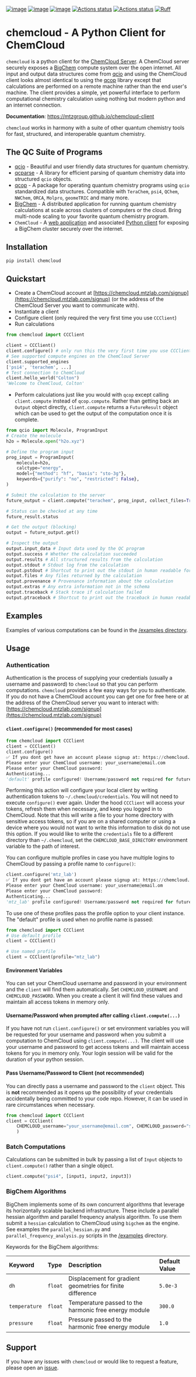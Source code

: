 [![image](https://img.shields.io/pypi/v/chemcloud.svg)](https://pypi.python.org/pypi/chemcloud)
[![image](https://img.shields.io/pypi/l/chemcloud.svg)](https://pypi.python.org/pypi/chemcloud)
[![image](https://img.shields.io/pypi/pyversions/chemcloud.svg)](https://pypi.python.org/pypi/chemcloud)
[![Actions status](https://github.com/mtzgroup/chemcloud-client/workflows/Tests/badge.svg)](https://github.com/mtzgroup/chemcloud-client/actions)
[![Actions status](https://github.com/mtzgroup/chemcloud-client/workflows/Basic%20Code%20Quality/badge.svg)](https://github.com/mtzgroup/chemcloud-client/actions)
[![Ruff](https://img.shields.io/endpoint?url=https://raw.githubusercontent.com/charliermarsh/ruff/main/assets/badge/v1.json)](https://github.com/charliermarsh/ruff)

# chemcloud - A Python Client for ChemCloud

`chemcloud` is a python client for the [ChemCloud Server](https://github.com/mtzgroup/chemcloud-server). A ChemCloud server securely exposes a [BigChem](https://github.com/mtzgroup/bigchem) compute system over the open internet. All input and output data structures come from [qcio](https://github.com/coltonbh/qcio) and using the ChemCloud client looks almost identical to using the [qcop](https://github.com/coltonbh/qcop) library except that calculations are performed on a remote machine rather than the end user's machine. The client provides a simple, yet powerful interface to perform computational chemistry calculation using nothing but modern python and an internet connection.

**Documentation**: <https://mtzgroup.github.io/chemcloud-client>

`chemcloud` works in harmony with a suite of other quantum chemistry tools for fast, structured, and interoperable quantum chemistry.

## The QC Suite of Programs

- [qcio](https://github.com/coltonbh/qcio) - Beautiful and user friendly data structures for quantum chemistry.
- [qcparse](https://github.com/coltonbh/qcparse) - A library for efficient parsing of quantum chemistry data into structured `qcio` objects.
- [qcop](https://github.com/coltonbh/qcop) - A package for operating quantum chemistry programs using `qcio` standardized data structures. Compatible with `TeraChem`, `psi4`, `QChem`, `NWChem`, `ORCA`, `Molpro`, `geomeTRIC` and many more.
- [BigChem](https://github.com/mtzgroup/bigchem) - A distributed application for running quantum chemistry calculations at scale across clusters of computers or the cloud. Bring multi-node scaling to your favorite quantum chemistry program.
- `ChemCloud` - A [web application](https://github.com/mtzgroup/chemcloud-server) and associated [Python client](https://github.com/mtzgroup/chemcloud-client) for exposing a BigChem cluster securely over the internet.

## Installation

```sh
pip install chemcloud
```

## Quickstart

- Create a ChemCloud account at [https://chemcloud.mtzlab.com/signup](https://chemcloud.mtzlab.com/signup) (or the address of the ChemCloud Server you want to communicate with).
- Instantiate a client
- Configure client (only required the very first time you use `CCClient`)
- Run calculations

```python
from chemcloud import CCClient

client = CCClient()
client.configure() # only run this the very first time you use CCClient
# See supported compute engines on the ChemCloud Server
client.supported_engines
['psi4', 'terachem', ...]
# Test connection to ChemCloud
client.hello_world("Colton")
'Welcome to ChemCloud, Colton'
```

- Perform calculations just like you would with `qcop` except calling `client.compute` instead of `qcop.compute`. Rather than getting back an `Output` object directly, `client.compute` returns a `FutureResult` object which can be used to get the output of the computation once it is complete.

```python
from qcio import Molecule, ProgramInput
# Create the molecule
h2o = Molecule.open("h2o.xyz")

# Define the program input
prog_input = ProgramInput(
    molecule=h2o,
    calctype="energy",
    model={"method": "hf", "basis": "sto-3g"},
    keywords={"purify": "no", "restricted": False},
)

# Submit the calculation to the server
future_output = client.compute("terachem", prog_input, collect_files=True)

# Status can be checked at any time
future_result.status

# Get the output (blocking)
output = future_output.get()

# Inspect the output
output.input_data # Input data used by the QC program
output.success # Whether the calculation succeeded
output.results # All structured results from the calculation
output.stdout # Stdout log from the calculation
output.pstdout # Shortcut to print out the stdout in human readable format
output.files # Any files returned by the calculation
output.provenance # Provenance information about the calculation
output.extras # Any extra information not in the schema
output.traceback # Stack trace if calculation failed
output.ptraceback # Shortcut to print out the traceback in human readable format
```

## Examples

Examples of various computations can be found in the [/examples directory](https://github.com/mtzgroup/chemcloud-client/tree/main/examples).

## Usage

### Authentication

Authentication is the process of supplying your credentials (usually a username and password) to `chemcloud` so that you can perform computations. `chemcloud` provides a few easy ways for you to authenticate. If you do not have a ChemCloud account you can get one for free here or at the address of the ChemCloud server you want to interact with: [https://chemcloud.mtzlab.com/signup](https://chemcloud.mtzlab.com/signup)

#### `client.configure()` (recommended for most cases)

```python
from chemcloud import CCClient
client = CCClient()
client.configure()
✅ If you dont get have an account please signup at: https://chemcloud.mtzlab.com/signup
Please enter your ChemCloud username: your_username@email.com
Please enter your ChemCloud password:
Authenticating...
'default' profile configured! Username/password not required for future use of CCClient
```

Performing this action will configure your local client by writing authentication tokens to `~/.chemcloud/credentials`. You will not need to execute `configure()` ever again. Under the hood `CCClient` will access your tokens, refresh them when necessary, and keep you logged in to ChemCloud. Note that this will write a file to your home directory with sensitive access tokens, so if you are on a shared computer or using a device where you would not want to write this information to disk do not use this option. If you would like to write the `credentials` file to a different directory than `~/.chemcloud`, set the `CHEMCLOUD_BASE_DIRECTORY` environment variable to the path of interest.

You can configure multiple profiles in case you have multiple logins to ChemCloud by passing a profile name to `configure()`:

```python
client.configure('mtz_lab')
✅ If you dont get have an account please signup at: https://chemcloud.mtzlab.com/signup
Please enter your ChemCloud username: your_username@email.om
Please enter your ChemCloud password:
Authenticating...
'mtz_lab' profile configured! Username/password not required for future use of CCClient
```

To use one of these profiles pass the profile option to your client instance. The "default" profile is used when no profile name is passed:

```python
from chemcloud import CCClient
# Use default profile
client = CCClient()

# Use named profile
client = CCClient(profile="mtz_lab")
```

#### Environment Variables

You can set your ChemCloud username and password in your environment and the `client` will find them automatically. Set `CHEMCLOUD_USERNAME` and `CHEMCLOUD_PASSWORD`. When you create a client it will find these values and maintain all access tokens in memory only.

#### Username/Password when prompted after calling `client.compute(...)`

If you have not run `client.configure()` or set environment variables you will be requested for your username and password when you submit a computation to ChemCloud using `client.compute(...)`. The client will use your username and password to get access tokens and will maintain access tokens for you in memory only. Your login session will be valid for the duration of your python session.

#### Pass Username/Password to Client (not recommended)

You can directly pass a username and password to the `client` object. This is **not** recommended as it opens up the possibility of your credentials accidentally being committed to your code repo. However, it can be used in rare circumstances when necessary.

```python
from chemcloud import CCClient
client = CCClient(
    CHEMCLOUD_username="your_username@email.com", CHEMCLOUD_password="super_secret_password"  # pragma: allowlist secret
    )
```

### Batch Computations

Calculations can be submitted in bulk by passing a list of `Input` objects to `client.compute()` rather than a single object.

```python
client.compute("psi4", [input1, input2, input3])
```

### BigChem Algorithms

BigChem implements some of its own concurrent algorithms that leverage its horizontally scalable backend infrastructure. These include a parallel hessian algorithm and parallel frequency analysis algorithm. To use them submit a `hessian` calculation to ChemCloud using `bigchem` as the engine. See examples the `parallel_hessian.py` and `parallel_frequency_analysis.py` scripts in the [/examples](https://github.com/mtzgroup/chemcloud-client/tree/main/examples) directory.

Keywords for the BigChem algorithms:

| Keyword       | Type    | Description                                                | Default Value |
| :------------ | :------ | :--------------------------------------------------------- | :------------ |
| `dh`          | `float` | Displacement for gradient geometries for finite difference | `5.0e-3`      |
| `temperature` | `float` | Temperature passed to the harmonic free energy module      | `300.0`       |
| `pressure`    | `float` | Pressure passed to the harmonic free energy module         | `1.0`         |

## Support

If you have any issues with `chemcloud` or would like to request a feature, please open an [issue](https://github.com/mtzgroup/chemcloud-client/issues).
